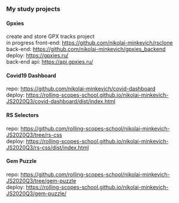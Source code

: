 ### My study projects
#### Gpxies
create and store GPX tracks project\
in progress
front-end: https://github.com/nikolai-minkevich/rsclone \
back-end: https://github.com/nikolai-minkevich/gpxies_backend \
deploy: https://gpxies.ru/ \
back-end api: https://api.gpxies.ru/
#### Covid19 Dashboard
repo: https://github.com/nikolai-minkevich/covid-dashboard \
deploy: https://rolling-scopes-school.github.io/nikolai-minkevich-JS2020Q3/covid-dashboard/dist/index.html
#### RS Selectors
repo: https://github.com/rolling-scopes-school/nikolai-minkevich-JS2020Q3/tree/rs-css \
deploy: https://rolling-scopes-school.github.io/nikolai-minkevich-JS2020Q3/rs-css/dist/index.html
#### Gem Puzzle
repo: https://github.com/rolling-scopes-school/nikolai-minkevich-JS2020Q3/tree/gem-puzzle \
deploy: https://rolling-scopes-school.github.io/nikolai-minkevich-JS2020Q3/gem-puzzle/
